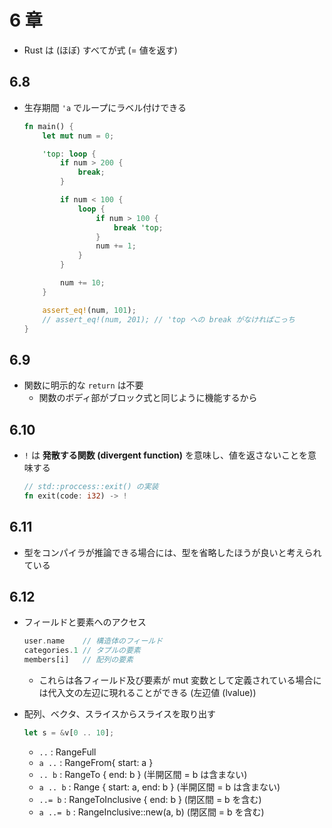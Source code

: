# 6 章

- Rust は (ほぼ) すべてが式 (= 値を返す)

## 6.8

- 生存期間 `'a` でループにラベル付けできる

  ```rust
  fn main() {
      let mut num = 0;

      'top: loop {
          if num > 200 {
              break;
          }

          if num < 100 {
              loop {
                  if num > 100 {
                      break 'top;
                  }
                  num += 1;
              }
          }

          num += 10;
      }

      assert_eq!(num, 101);
      // assert_eq!(num, 201); // 'top への break がなければこっち
  }
  ```

## 6.9

- 関数に明示的な `return` は不要
  - 関数のボディ部がブロック式と同じように機能するから
  

## 6.10

- `!` は **発散する関数 (divergent function)** を意味し、値を返さないことを意味する

  ```rust
  // std::proccess::exit() の実装
  fn exit(code: i32) -> !
  ```

## 6.11

- 型をコンパイラが推論できる場合には、型を省略したほうが良いと考えられている

## 6.12

- フィールドと要素へのアクセス

  ```rust
  user.name    // 構造体のフィールド
  categories.1 // タプルの要素
  members[i]   // 配列の要素
  ```
  - これらは各フィールド及び要素が mut 変数として定義されている場合には代入文の左辺に現れることができる (左辺値 (lvalue))
  
- 配列、ベクタ、スライスからスライスを取り出す

  ```rust
  let s = &v[0 .. 10];
  ```
  
  - `..` : RangeFull
  - `a ..` : RangeFrom{ start: a } 
  - `.. b` : RangeTo { end: b } (半開区間 = b は含まない)
  - `a .. b` : Range { start: a, end: b } (半開区間 = b は含まない)
  - `..= b` : RangeToInclusive { end: b } (閉区間 = b を含む)
  - `a ..= b` : RangeInclusive::new(a, b) (閉区間 = b を含む)
